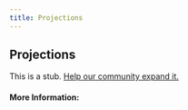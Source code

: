 ```yaml
---
title: Projections
---
```


## Projections

This is a stub. [Help our community expand it.](https://github.com/freeCodeCamp/guide-articles/tree/master/articles/Math/Linear-Algebra/Projections/index.md)

<!-- The article goes here, in GitHub-flavored Markdown. Feel free to add YouTube videos, images, and CodePen/JSBin embeds  -->

#### More Information:
<!-- Please add any articles you think might be helpful to read before writing the article -->


